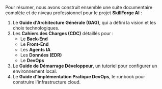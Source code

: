 Pour résumer, nous avons construit ensemble une suite documentaire complète et de niveau professionnel pour le projet **SkillForge AI** :

1. Le **Guide d'Architecture Générale (GAG)**, qui a défini la vision et les choix technologiques.  
2. Les **Cahiers des Charges (CDC)** détaillés pour :  
   * Le **Back-End**  
   * Le **Front-End**  
   * Les **Agents IA**  
   * Les **Données (EDR)**  
   * Le **DevOps**  
3. Le **Guide de Démarrage Développeur**, un tutoriel pour configurer un environnement local.  
4. Le **Guide d'Implémentation Pratique DevOps**, le runbook pour construire l'infrastructure cloud.

